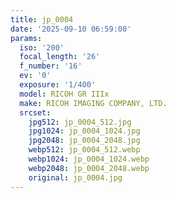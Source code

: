 ```yaml
---
title: jp_0004
date: '2025-09-10 06:59:00'
params:
  iso: '200'
  focal_length: '26'
  f_number: '16'
  ev: '0'
  exposure: '1/400'
  model: RICOH GR IIIx
  make: RICOH IMAGING COMPANY, LTD.
  srcset:
    jpg512: jp_0004_512.jpg
    jpg1024: jp_0004_1024.jpg
    jpg2048: jp_0004_2048.jpg
    webp512: jp_0004_512.webp
    webp1024: jp_0004_1024.webp
    webp2048: jp_0004_2048.webp
    original: jp_0004.jpg
---
```

